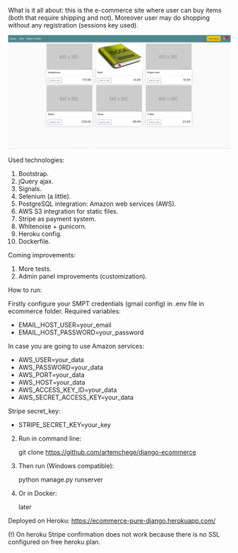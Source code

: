 What is it all about: 
this is the e-commerce site where user can buy items (both that require shipping and not).
Moreover user may do shopping without any registration (sessions key used). 

![Main page example](mainpage.png "mainpage")

Used technologies:
1. Bootstrap.
2. jQuery ajax.
3. Signals.
4. Selenium (a little).
5. PostgreSQL integration: Amazon web services (AWS). 
6. AWS S3 integration for static files. 
7. Stripe as payment system.
8. Whitenoise + gunicorn.
9. Heroku config.
10. Dockerfile.

Coming improvements:

1. More tests.
2. Admin panel improvements (customization).

How to run: 

Firstly configure your SMPT credentials (gmail config) in .env file in ecommerce folder. 
Required variables:
- EMAIL_HOST_USER=your_email
- EMAIL_HOST_PASSWORD=your_password

In case you are going to use Amazon services: 
- AWS_USER=your_data
- AWS_PASSWORD=your_data
- AWS_PORT=your_data
- AWS_HOST=your_data
- AWS_ACCESS_KEY_ID=your_data
- AWS_SECRET_ACCESS_KEY=your_data

Stripe secret_key:
- STRIPE_SECRET_KEY=your_key
2) Run in command line: 

    git clone https://github.com/artemchege/django-ecommerce

3) Then run (Windows compatible): 

    python manage.py runserver 
    
4) Or in Docker: 

    later
    
Deployed on Heroku: https://ecommerce-pure-django.herokuapp.com/

(!) On heroku Stripe confirmation does not work because there is no SSL configured on free heroku plan. 